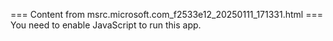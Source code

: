 === Content from msrc.microsoft.com_f2533e12_20250111_171331.html ===
You need to enable JavaScript to run this app.
